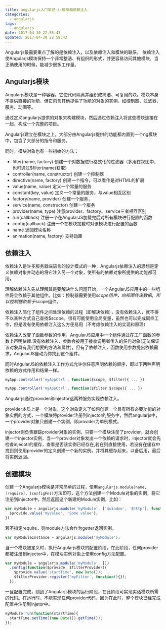 ```yaml
---
title: angularjs入门笔记-5-模块和依赖注入
categories:
  - angularjs
tags:
  - angularjs
date: 2017-04-30 22:58:43
updated: 2017-04-30 22:58:43
---
```


Angularjs最需要重点了解的是依赖注入，以及依赖注入和模块的联系。
依赖注入使Angularjs模块保持一个非常整洁、有组织的形式，并更容易访问其他模块，当正确使用的时候，能减少很多工作量。

## Angularjs模块
Angularjs模块是一种容器，它使代码隔离并组织成简洁、可复用的块。模块本身不提供直接的功能，但它包含其他提供了功能的对象的实例，如控制器、过滤器、服务、动画等。

通过定义angularjs提供的对象来构建模块，然后通过依赖注入将这些模块连接在一起，构成一个完整的项目。

Angularjs建立在模块之上，大部分由Angularjs提供的功能都内置到一个ng模块中，包含了大部分的指令和服务。

同时，模块对象也有一些初始的方法：
- filter(name, factory) 创建一个对数据进行格式化的过滤器（多用在视图中，也可通过$filter(name)获取）
- controller(name, constructor) 创建一个控制器
- directive(name, factory) 创建一个指令，可以看作是对HTML的扩展
- value(name, value) 定义一个常量的服务
- constant(key, value) 定义一个常量的服务，与value相互区别
- factory(name, provider) 创建一个服务，
- service(name, constructor) 创建一个服务
- provider(name, type) 注意provider、factory、service三者相互区别
- run(callback) 注册一个在AngularJS加载完后对所有模块进行配置的函数
- config(callback) 注册一个在模块加载时对该模块进行配置的函数
- name 返回模块名称
- animation(name, factory) 支持动画

## 依赖注入
依赖注入是许多服务器端语言的设计模式的一种，Angularjs依赖注入的思想是定义依赖对象并动态的将它注入另一个对象，使所有的依赖对象所提供的功能都可用，

理解依赖注入先从理解其是要解决什么问题开始，一个AngularJS应用中的一些组件将会依赖于其他组件。比如：控制器需要使用$scope组件，向视图传递数据，所以控制器依赖于$scope组件。

依赖注入简化了组件之间处理依赖的过程（即解决依赖），没有依赖注入，就不得不以某种方式自己查找$scope，很有可能使用全局变量，虽然也可以完成同样工作，但是没有使用依赖注入这么方便易用（不考虑依赖注入的实现和原理）

依赖注入改变了函数参数的作用，AngularJS应用中一个组件通过在工厂函数的参数上声明依赖.没有依赖注入，参数会被用于接收调用者传入的任何对象(无法保证该对象具有我们想要的方法和属性)，但有了依赖注入，函数使用参数提出依赖需求，AngularJS自动为你找到这个组件。

同时AngularJS的依赖注入工作方式允许你任意声明依赖的顺序，即以下两种声明依赖的方式作用和结果一样。
```js
myApp.controller('myAppCtrl', function($scope, $filter){ ... })

myApp.controller('myAppCtrl', function($filter,$scope){ ... })
```

Angularjs通过provider和injector这两种服务实现依赖注入。

provider本质上是一个对象，这个对象定义了如何创建一个具有所有必要功能的对象实例的方式，一个模块将provider注册到injector的服务中，然后angularjs中，一个provider对象只创建一个实例，即provider为单例模式。

injector则负责跟踪provider对象的实例，只要一个模块注册了provider，就会创建一个injector实例，当一个provider对象发出一个依赖的请求时，injector就会先检查injecotr的缓存，查看是否该实例已经存在,若在则直接使用，若没有在缓存中找到则使用provider的定义创建一个新的实例，并将其缓存起来，以备后用，最后将实例返回。


## 创建模块
创建一个Angularjs模块是非常简单的过程，使用`angularjs.module(name, [require], [configFn])`方法即可，这个方法创建一个Module对象的实例，将它注册到injector中，然后返回这个新建的Module实例，比如：
```js
var myModule = angularjs.mudole('myModule', ['$window', '$http'], function(){
  $provide.value('myValue', 'Some value');
})
```
若不指定require，则module方法会作为getter返回实例。
```js
var myModuleInstance = angularjs.module('myModule'); 
```

当一个模块被定义时，执行Angularjs模块的配置阶段，在此阶段，任何provider都被注册到injector中，在模块实例对象上使用config方法配置。
```js
var myModule = angularjs.module('myModule', [])
  .config(function($provide, $filterProvider){
    $provide.value('startTime', new Date());
    $filterProvider.register('myFilter', function(){});
  });
```

一旦配置完成，则到了Angularjs模块的运行阶段，在此阶段可实现实话模块所需的代码。在运行时，不能实现任何provider代码，因为在此时，整个模块已经完成配置并注册到injetor中。
```js
myModule.run(function(startTime){
  startTime.setTime((new Date()).getTime());
});
```

